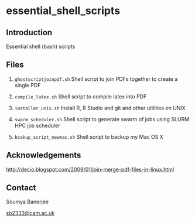 # essential_shell_scripts

## Introduction

Essential shell (bash) scripts

## Files

1) `ghostscriptjoinpdf.sh`  Shell script to join PDFs together to create a single PDF

2) `compile_latex.sh` Shell script to compile latex into PDF

3) `installer_unix.sh` Install R, R Studio and git and other utilities on UNIX
 
4) `swarm_scheduler.sh` Shell script to generate swarm of jobs using SLURM HPC job scheduler

5) `bcakup_script_newmac.sh` Shell script to backup my Mac OS X

## Acknowledgements

http://decio.blogspot.com/2009/01/join-merge-pdf-files-in-linux.html

## Contact

Soumya Banerjee

sb2333@cam.ac.uk

